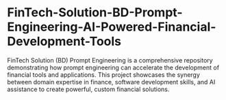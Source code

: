 # FinTech-Solution-BD-Prompt-Engineering-AI-Powered-Financial-Development-Tools
FinTech Solution (BD) Prompt Engineering is a comprehensive repository demonstrating how prompt engineering can accelerate the development of financial tools and applications. This project showcases the synergy between domain expertise in finance, software development skills, and AI assistance to create powerful, custom financial solutions.

